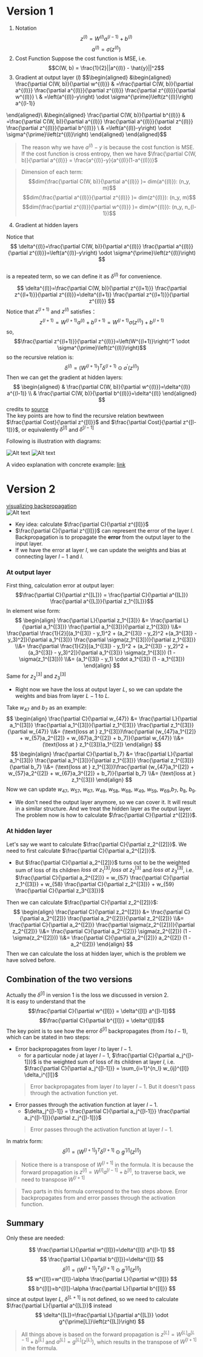 # Version 1
1. Notation
$$z^{(l)}=W^{(l)}a^{(l-1)}+b^{(l)}$$
$$a^{(l)}=\sigma(z^{(l)})$$
2. Cost Function
Suppose the cost function is MSE, i.e. 
$$C(W, b) = \frac{1}{2}||a^{(l)} - \hat{y}||^2$$
3. Gradient at output layer ($l$)
$$\begin{aligned}
&\begin{aligned}
\frac{\partial C(W, b)}{\partial w^{(l)}} & =\frac{\partial C(W, b)}{\partial a^{(l)}} \frac{\partial a^{(l)}}{\partial z^{(l)}} \frac{\partial z^{(l)}}{\partial w^{(l)}} \\
& =\left(a^{(l)}-y\right) \odot \sigma^{\prime}\left(z^{(l)}\right) a^{(l-1)}

\end{aligned}\\
&\begin{aligned}
\frac{\partial C(W, b)}{\partial b^{(l)}} & =\frac{\partial C(W, b)}{\partial a^{(l)}} \frac{\partial a^{(l)}}{\partial z^{(l)}} \frac{\partial z^{(l)}}{\partial b^{(l)}} \\
& =\left(a^{(l)}-y\right) \odot \sigma^{\prime}\left(z^{(l)}\right)
\end{aligned}
\end{aligned}$$
> The reason why we have $a^{(l)}-y$ is because the cost function is MSE. If the cost function is cross entropy, then we have $\frac{\partial C(W, b)}{\partial a^{(l)}} = \frac{a^{(l)}-y}{a^{(l)}(1-a^{(l)})}$  
  
> Dimension of each term:
> $$dim(\frac{\partial C(W, b)}{\partial a^{(l)}} )= dim(a^{(l)}): (n_y, m)$$
> $$dim(\frac{\partial a^{(l)}}{\partial z^{(l)}} )= dim(z^{(l)}): (n_y, m)$$
> $$dim(\frac{\partial z^{(l)}}{\partial w^{(l)}} )= dim(w^{(l)}): (n_y, n_{l-1})$$

4. Gradient at hidden layers  

Notice that 
$$
\delta^{(l)}=\frac{\partial C(W, b)}{\partial a^{(l)}} \frac{\partial a^{(l)}}{\partial z^{(l)}}=\left(a^{(l)}-y\right) \odot \sigma^{\prime}\left(z^{(l)}\right)
$$  
is a repeated term, so we can define it as $\delta^{(l)}$ for convenience.  

$$
\delta^{(l)}=\frac{\partial C(W, b)}{\partial z^{(l+1)}} \frac{\partial z^{(l+1)}}{\partial z^{(l)}}=\delta^{(l+1)} \frac{\partial z^{(l+1)}}{\partial z^{(l)}}
$$
Notice that $z^{(l+1)}$ and $z^{(l)}$ satisfies：
$$z^{(l+1)}=W^{(l+1)}a^{(l)}+b^{(l+1)}=W^{(l+1)}\sigma(z^{(l)})+b^{(l+1)}$$
so,
$$\frac{\partial z^{(l+1)}}{\partial z^{(l)}}=\left(W^{(l+1)}\right)^T \odot \sigma^{\prime}\left(z^{(l)}\right)$$
so the recursive relation is: 
$$
\delta^{(l)}=\left(W^{(l+1)}\right)^T \delta^{(l+1)} \odot \sigma^{\prime}\left(z^{(l)}\right)
$$
Then we can get the gradient at hidden layers:
$$
\begin{aligned}
& \frac{\partial C(W, b)}{\partial w^{(l)}}=\delta^{(l)} a^{(l-1)} \\
& \frac{\partial C(W, b)}{\partial b^{(l)}}=\delta^{(l)}
\end{aligned}
$$
credits to [source](https://zhuanlan.zhihu.com/p/71892752)  
The key points are how to find the recursive relation bewtween $\frac{\partial Cost}{\partial z^{[l]}}$ and $\frac{\partial Cost}{\partial z^{[l-1]}}$, or equivalently $\delta^{[l]}$ and $\delta^{[l-1]}$

Following is illustration with diagrams:

![Alt text](IMG_C04A1ACDA7E9-1.jpeg)
![Alt text](IMG_DB11AE717A55-1.jpeg)  

A video explanation with concrete example: [link](https://www.bilibili.com/video/BV1R64y187yt/?spm_id_from=333.337.search-card.all.click&vd_source=43fae35e0d515715cd36645ea2e6e547)




# Version 2
[visualizing backpropagation](https://www.bilibili.com/video/BV1zV4y1R7B4/?spm_id_from=333.337.search-card.all.click&vd_source=43fae35e0d515715cd36645ea2e6e547)  
![Alt text](IMG_CEA97AB3FCD5-1.jpeg)
* Key idea:  calculate $\frac{\partial C}{\partial z^{[l]}}$ 
* $\frac{\partial C}{\partial z^{[l]}}$ can represent the error of the layer $l$. Backpropagation is to propagate the **error** from the output layer to the input layer.
* If we have the error at layer $l$, we can update the weights and bias at connecting layer $l-1$ and $l$.

### At output layer
First thing, calculation error at output layer:
$$\frac{\partial C}{\partial z^{[L]}} = \frac{\partial C}{\partial a^{[L]}} \frac{\partial a^{[L]}}{\partial z_1^{[L]}}$$
In element wise form:
$$
\begin{align}
\frac{\partial L}{\partial z_1^{[3]}} &= 
\frac{\partial L}{\partial a_1^{[3]}} \frac{\partial a_1^{[3]}}{\partial z_1^{[3]}} \\&=
\frac{\partial \frac{1}{2}[(a_1^{[3]} - y_1)^2 + (a_2^{[3]} - y_2)^2 +(a_3^{[3]} - y_3)^2]}{\partial a_1^{[3]}} \frac{\partial \sigma(z_1^{[3]})}{\partial z_1^{[3]}} \\&=
\frac{\partial \frac{1}{2}[(a_1^{[3]} - y_1)^2 + (a_2^{[3]} - y_2)^2 +(a_3^{[3]} - y_3)^2]}{\partial a_1^{[3]}} \sigma(z_1^{[3]}) (1 - \sigma(z_1^{[3]})) \\&=
(a_1^{[3]} - y_1) \cdot a_1^{[3]} (1 - a_1^{[3]})
\end{align}
$$
Same for $z_2^{[3]}$ and $z_3^{[3]}$  
* Right now we have the loss at output layer $L$, so we can update the weights and bias from layer $L-1$ to $L$.  
 
Take $w_{47}$ and $b_7$ as an example:
$$
\begin{align}
\frac{\partial C}{\partial w_{47}} &= \frac{\partial L}{\partial a_1^{[3]}} \frac{\partial a_1^{[3]}}{\partial z_1^{[3]}} \frac{\partial z_1^{[3]}}{\partial w_{47}} \\&= (\text{loss at } z_1^{[3]})\frac{\partial (w_{47}a_1^{[2]} + w_{57}a_2^{[2]} + w_{67}a_3^{[2]} + b_7)}{\partial w_{47}} \\&= (\text{loss at } z_1^{[3]})a_1^{[2]}
\end{align}
$$
$$
\begin{align}
\frac{\partial C}{\partial b_7} &= \frac{\partial L}{\partial a_1^{[3]}} \frac{\partial a_1^{[3]}}{\partial z_1^{[3]}} \frac{\partial z_1^{[3]}}{\partial b_7} \\&= (\text{loss at } z_1^{[3]})\frac{\partial (w_{47}a_1^{[2]} + w_{57}a_2^{[2]} + w_{67}a_3^{[2]} + b_7)}{\partial b_7} \\&= (\text{loss at } z_1^{[3]})
\end{align}
$$
Now we can update $w_{47}$, $w_{57}$, $w_{67}$, $w_{48}$, $w_{58}$, $w_{68}$, $w_{49}$, $w_{59}$, $w_{69}$,$b_7$, $b_8$, $b_9$.

* We don't need the output layer anymore, so we can cover it. It will result in a similar structure. And we treat the hidden layer as the output layer. The problem now is how to calculate $\frac{\partial C}{\partial z^{[2]}}$.  

### At hidden layer
Let's say we want to calculate $\frac{\partial C}{\partial z_2^{[2]}}$. We need to first calculate $\frac{\partial C}{\partial a_2^{[2]}}$. 
* But $\frac{\partial C}{\partial a_2^{[2]}}$ turns out to be the weighted sum of loss of its children $loss ~at ~z_1^{[3]}$,$loss ~at ~z_2^{[3]}$ and $loss ~at ~z_3^{[3]}$, i.e. $\frac{\partial C}{\partial a_2^{[2]}} = w_{57} \frac{\partial C}{\partial z_1^{[3]}} + w_{58} \frac{\partial C}{\partial z_2^{[3]}} + w_{59} \frac{\partial C}{\partial z_3^{[3]}}$  

Then we can calculate $\frac{\partial C}{\partial z_2^{[2]}}$:
$$
\begin{align}
\frac{\partial C}{\partial z_2^{[2]}} &= \frac{\partial C}{\partial a_2^{[2]}} \frac{\partial a_2^{[2]}}{\partial z_2^{[2]}} \\&= \frac{\partial C}{\partial a_2^{[2]}} \frac{\partial \sigma(z_2^{[2]})}{\partial z_2^{[2]}} \\&= \frac{\partial C}{\partial a_2^{[2]}} \sigma(z_2^{[2]}) (1 - \sigma(z_2^{[2]})) \\&= \frac{\partial C}{\partial a_2^{[2]}} a_2^{[2]} (1 - a_2^{[2]})
\end{align}
$$
Then we can calculate the loss at hidden layer, which is the problem we have solved before.

## Combination of the two versions
Actually the $\delta^{[l]}$ in version 1 is the loss we discussed in version 2.  
It is easy to understand that the 
$$\frac{\partial C}{\partial w^{[l]}} = \delta^{[l]} a^{[l-1]}$$
$$\frac{\partial C}{\partial b^{[l]}} = \delta^{[l]}$$
The key point is to see how the error $\delta^{[l]}$ backpropagates (from $l$ to $l-1$), which can be stated in two steps:
- Error backpropagates from layer $l$ to layer $l-1$. 
  - for a particular node $j$ at layer $l-1$, $\frac{\partial C}{\partial a_j^{[l-1]}}$ is the weighted sum of loss of its children at layer $l$, i.e. $\frac{\partial C}{\partial a_j^{[l-1]}} = \sum_{i=1}^{n_l} w_{ij}^{[l]} \delta_i^{[l]}$
  > Error backpropagates from layer $l$ to layer $l-1$. But it doesn't pass through the activation function yet.
- Error passes through the activation function at layer $l-1$.
  - $\delta_j^{[l-1]} = \frac{\partial C}{\partial a_j^{[l-1]}} \frac{\partial a_j^{[l-1]}}{\partial z_j^{[l-1]}}$
  > Error passes through the activation function at layer $l-1$.

In matrix form:
$$
\delta^{[l]}=\left(W^{[l+1]}\right)^T \delta^{[l+1]} \odot g^{\prime[l]}\left(z^{[l]}\right)
$$
> Notice there is a transpose of $W^{[l+1]}$ in the formula. It is because the forward propagation is $z^{[l]}=W^{[l]}a^{[l-1]}+b^{[l]}$, to traverse back, we need to transpose $W^{[l+1]}$

> Two parts in this formula correspond to the two steps above. Error backpropagates from and error passes through the activation function.

## Summary
Only these are needed:

$$
\frac{\partial L}{\partial w^{[l]}}=\delta^{[l]} a^{[l-1]}
$$
$$
\frac{\partial L}{\partial b^{[l]}}=\delta^{[l]}
$$
$$
\delta^{[l]}=\left(W^{[l+1]}\right)^T \delta^{[l+1]} \odot g^{\prime[l]}\left(z^{[l]}\right)
$$
$$
w^{[l]}=w^{[l]}-\alpha \frac{\partial L}{\partial w^{[l]}}
$$
$$
b^{[l]}=b^{[l]}-\alpha \frac{\partial L}{\partial b^{[l]}}
$$
since at output layer $L$, $\delta^{[L+1]}$ is not defined, so we need to calculate $\frac{\partial L}{\partial a^{[L]}}$ instead
$$
\delta^{[L]}=\frac{\partial L}{\partial a^{[L]}} \odot g^{\prime[L]}\left(z^{[L]}\right)
$$
> All things above is based on the forward propagation is  $z^{[L]}=W^{[L]}a^{[L-1]}+b^{[L]}$ and $a^{[L]}=g^{[L]}(z^{[L]})$, which results in the transpose of $W^{[l+1]}$ in the formula.
